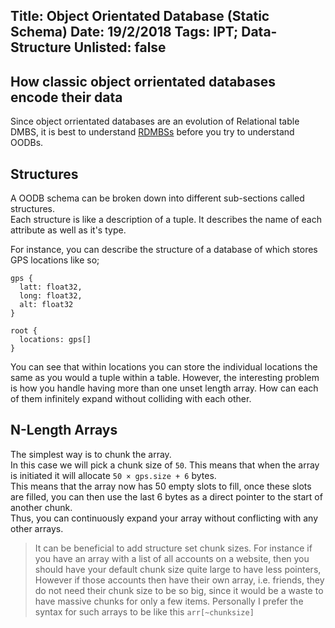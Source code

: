 Title: Object Orientated Database (Static Schema)
Date: 19/2/2018
Tags: IPT; Data-Structure
Unlisted: false
---
How classic object orrientated databases encode their data
---
Since object orrientated databases are an evolution of Relational table DMBS, it is best to understand [RDMBSs](/p/3.html) before you try to understand OODBs.

## Structures
A OODB schema can be broken down into different sub-sections called structures.  
Each structure is like a description of a tuple. It describes the name of each attribute as well as it's type.  

For instance, you can describe the structure of a database of which stores GPS locations like so;
```
gps {
  latt: float32,
  long: float32,
  alt: float32
}

root {
  locations: gps[]
}
```

You can see that within locations you can store the individual locations the same as you would a tuple within a table. However, the interesting problem is how you handle having more than one unset length array. How can each of them infinitely expand without colliding with each other.

## N-Length Arrays
The simplest way is to chunk the array.  
In this case we will pick a chunk size of ``50``. This means that when the array is initiated it will allocate ``50 × gps.size + 6`` bytes.  
This means that the array now has 50 empty slots to fill, once these slots are filled, you can then use the last 6 bytes as a direct pointer to the start of another chunk.  
Thus, you can continuously expand your array without conflicting with any other arrays.  

> It can be beneficial to add structure set chunk sizes.
> For instance if you have an array with a list of all accounts on a website, then you should have your default chunk size quite large to have less pointers,
> However if those accounts then have their own array, i.e. friends, they do not need their chunk size to be so big, since it would be a waste to have massive chunks for only a few items.
> Personally I prefer the syntax for such arrays to be like this ``arr[~chunksize]``
